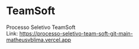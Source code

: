 # TeamSoft
 Processo Seletivo TeamSoft<br>
 Link: https://processo-seletivo-team-soft-git-main-matheusvblima.vercel.app
